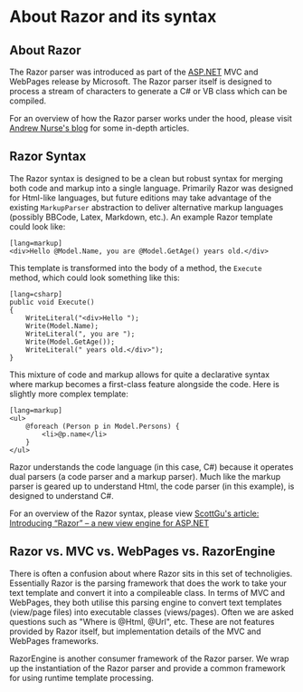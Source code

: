 ﻿# About Razor and its syntax

## About Razor
The Razor parser was introduced as part of the [ASP.NET](http://www.asp.net) MVC and WebPages release by Microsoft. The Razor parser itself is designed to process a stream of characters to generate a C# or VB class which can be compiled.

For an overview of how the Razor parser works under the hood, please visit [Andrew Nurse's blog](http://vibrantcode.com) for some in-depth articles.

## Razor Syntax
The Razor syntax is designed to be a clean but robust syntax for merging both code and markup into a single language. Primarily Razor was designed for Html-like languages, but future editions may take advantage of the existing `MarkupParser` abstraction to deliver alternative markup languages (possibly BBCode, Latex, Markdown, etc.). An example Razor template could look like:

    [lang=markup]
    <div>Hello @Model.Name, you are @Model.GetAge() years old.</div>

This template is transformed into the body of a method, the `Execute` method, which could look something like this:

    [lang=csharp]
    public void Execute()
    {
        WriteLiteral("<div>Hello ");
        Write(Model.Name);
        WriteLiteral(", you are ");
        Write(Model.GetAge());
        WriteLiteral(" years old.</div>");
    }

This mixture of code and markup allows for quite a declarative syntax where markup becomes a first-class feature alongside the code.  Here is slightly more complex template:

    [lang=markup]
    <ul>
        @foreach (Person p in Model.Persons) {
            <li>@p.name</li>
        }
    </ul>

Razor understands the code language (in this case, C#) because it operates dual parsers (a code parser and a markup parser). Much like the markup parser is geared up to understand Html, the code parser (in this example), is designed to understand C#.

For an overview of the Razor syntax, please view [ScottGu's article: Introducing “Razor” – a new view engine for ASP.NET](http://weblogs.asp.net/scottgu/archive/2010/07/02/introducing-razor.aspx)

## Razor vs. MVC vs. WebPages vs. RazorEngine
There is often a confusion about where Razor sits in this set of technoligies. Essentially Razor is the parsing framework that does the work to take your text template and convert it into a compileable class. In terms of MVC and WebPages, they both utilise this parsing engine to convert text templates (view/page files) into executable classes (views/pages). Often we are asked questions such as "Where is @Html, @Url", etc. These are not features provided by Razor itself, but implementation details of the MVC and WebPages frameworks.

RazorEngine is another consumer framework of the Razor parser. We wrap up the instantiation of the Razor parser and provide a common framework for using runtime template processing.